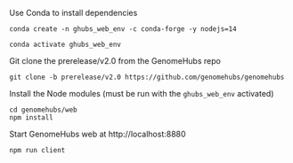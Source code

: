 
Use Conda to install dependencies
```
conda create -n ghubs_web_env -c conda-forge -y nodejs=14

conda activate ghubs_web_env

```

Git clone the prerelease/v2.0 from the GenomeHubs repo
```
git clone -b prerelease/v2.0 https://github.com/genomehubs/genomehubs
```

Install the Node modules (must be run with the `ghubs_web_env` activated)
```
cd genomehubs/web
npm install
```

Start GenomeHubs web at http://localhost:8880
```
npm run client
```
